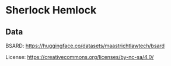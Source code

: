 # Sherlock Hemlock

## Data
BSARD: https://huggingface.co/datasets/maastrichtlawtech/bsard

License: https://creativecommons.org/licenses/by-nc-sa/4.0/
